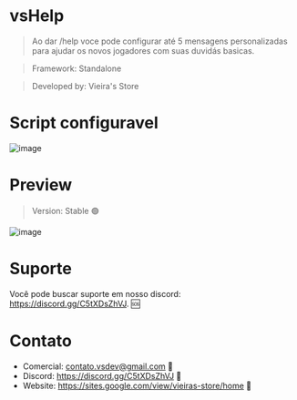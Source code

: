 # vsHelp

> Ao dar /help voce pode configurar até 5 mensagens personalizadas para ajudar os novos jogadores com suas duvidás basicas.

> Framework: Standalone

> Developed by: Vieira's Store

# Script configuravel

![image](https://user-images.githubusercontent.com/98975919/195478035-54d355f7-4d74-48a7-ae6e-74d1e0d2b35d.png)

# Preview

> Version: Stable 🟢

![image](https://user-images.githubusercontent.com/98975919/195478171-1916e005-ea18-49e8-ade4-7b1be49842bf.png)

# Suporte
Você pode buscar suporte em nosso discord: https://discord.gg/C5tXDsZhVJ. 🆘

# Contato
- Comercial: contato.vsdev@gmail.com 🧾
- Discord: https://discord.gg/C5tXDsZhVJ 🧾
- Website: https://sites.google.com/view/vieiras-store/home 🧾
